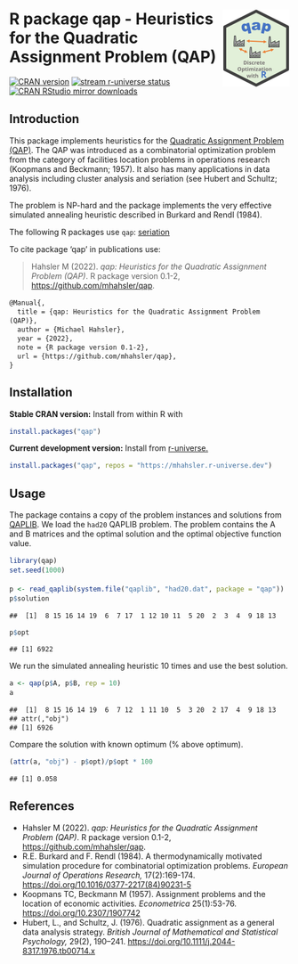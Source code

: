 
# <img src="man/figures/logo.svg" align="right" height="139" /> R package qap - Heuristics for the Quadratic Assignment Problem (QAP)

[![CRAN
version](http://www.r-pkg.org/badges/version/qap)](https://CRAN.R-project.org/package=qap)
[![stream r-universe
status](https://mhahsler.r-universe.dev/badges/qap)](https://mhahsler.r-universe.dev/qap)
[![CRAN RStudio mirror
downloads](http://cranlogs.r-pkg.org/badges/qap)](https://CRAN.R-project.org/package=qap)

## Introduction

This package implements heuristics for the [Quadratic Assignment Problem
(QAP)](https://en.wikipedia.org/wiki/Quadratic_assignment_problem). The
QAP was introduced as a combinatorial optimization problem from the
category of facilities location problems in operations research
(Koopmans and Beckmann; 1957). It also has many applications in data
analysis including cluster analysis and seriation (see Hubert and
Schultz; 1976).

The problem is NP-hard and the package implements the very effective
simulated annealing heuristic described in Burkard and Rendl (1984).

The following R packages use `qap`:
[seriation](https://CRAN.R-project.org/package=seriation)

To cite package ‘qap’ in publications use:

> Hahsler M (2022). *qap: Heuristics for the Quadratic Assignment
> Problem (QAP)*. R package version 0.1-2,
> <https://github.com/mhahsler/qap>.

    @Manual{,
      title = {qap: Heuristics for the Quadratic Assignment Problem (QAP)},
      author = {Michael Hahsler},
      year = {2022},
      note = {R package version 0.1-2},
      url = {https://github.com/mhahsler/qap},
    }

## Installation

**Stable CRAN version:** Install from within R with

``` r
install.packages("qap")
```

**Current development version:** Install from
[r-universe.](https://mhahsler.r-universe.dev/qap)

``` r
install.packages("qap", repos = "https://mhahsler.r-universe.dev")
```

## Usage

The package contains a copy of the problem instances and solutions from
[QAPLIB](https://www.opt.math.tugraz.at/qaplib/). We load the `had20`
QAPLIB problem. The problem contains the A and B matrices and the
optimal solution and the optimal objective function value.

``` r
library(qap)
set.seed(1000)

p <- read_qaplib(system.file("qaplib", "had20.dat", package = "qap"))
p$solution
```

    ##  [1]  8 15 16 14 19  6  7 17  1 12 10 11  5 20  2  3  4  9 18 13

``` r
p$opt
```

    ## [1] 6922

We run the simulated annealing heuristic 10 times and use the best
solution.

``` r
a <- qap(p$A, p$B, rep = 10)
a
```

    ##  [1]  8 15 16 14 19  6  7 12  1 11 10  5  3 20  2 17  4  9 18 13
    ## attr(,"obj")
    ## [1] 6926

Compare the solution with known optimum (% above optimum).

``` r
(attr(a, "obj") - p$opt)/p$opt * 100
```

    ## [1] 0.058

## References

- Hahsler M (2022). *qap: Heuristics for the Quadratic Assignment
  Problem (QAP)*. R package version 0.1-2,
  <https://github.com/mhahsler/qap>.
- R.E. Burkard and F. Rendl (1984). A thermodynamically motivated
  simulation procedure for combinatorial optimization problems.
  *European Journal of Operations Research,* 17(2):169-174.
  <https://doi.org/10.1016/0377-2217(84)90231-5>
- Koopmans TC, Beckmann M (1957). Assignment problems and the location
  of economic activities. *Econometrica* 25(1):53-76.
  <https://doi.org/10.2307/1907742>
- Hubert, L., and Schultz, J. (1976). Quadratic assignment as a general
  data analysis strategy. *British Journal of Mathematical and
  Statistical Psychology,* 29(2), 190–241.
  <https://doi.org/10.1111/j.2044-8317.1976.tb00714.x>
